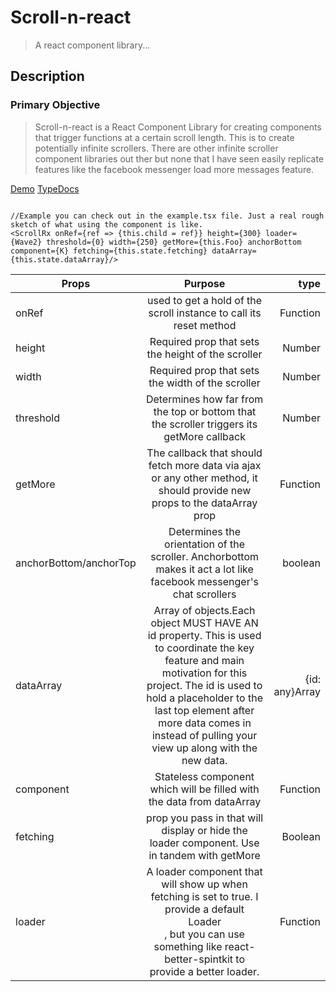 # Scroll-n-react
> A react component library...
## Description

### Primary Objective
> Scroll-n-react is a React Component Library for creating components that trigger functions at a certain scroll length. This is to create potentially infinite scrollers. There are other infinite scroller component libraries out ther but none that I have seen easily replicate features like the facebook messenger load more messages feature.

[Demo](https://awlui.github.io/scroll-n-react/)
[TypeDocs](https://www.awlui.github.io/scroll-n-react/docs/index.html)
```

//Example you can check out in the example.tsx file. Just a real rough sketch of what using the component is like.
<ScrollRx onRef={ref => {this.child = ref}} height={300} loader={Wave2} threshold={0} width={250} getMore={this.Foo} anchorBottom component={K} fetching={this.state.fetching} dataArray={this.state.dataArray}/>

```

| Props        | Purpose                 | type  |
| ------------- |:------------------:| -----:|
| onRef     | used to get a hold of the scroll instance to call its reset method      | Function |
| height      | Required prop that sets the height of the scroller         |   Number |
| width | Required prop that sets the width of the scroller          |    Number |
|threshold |  Determines how far from the top or bottom that the scroller triggers its getMore callback | Number
|getMore | The callback that should fetch more data via ajax or any other method, it should provide new props to the dataArray prop | Function
|anchorBottom/anchorTop | Determines the orientation of the scroller. Anchorbottom makes it act a lot like facebook messenger's chat scrollers | boolean
|dataArray | Array of objects.Each object MUST HAVE AN id property. This is used to coordinate the key feature and main motivation for this project. The id is used to hold a placeholder to the last top element after more data comes in instead of pulling your view up along with the new data. | {id: any}Array
|component | Stateless component which will be filled with the data from dataArray | Function
|fetching | prop you pass in that will display or hide the loader component. Use in tandem with getMore | Boolean
|loader | A loader component that will show up when fetching is set to true. I provide a default <div>Loader</div>, but you can use something like react-better-spintkit to provide a better loader. | Function

